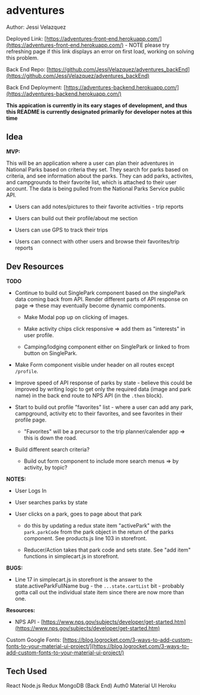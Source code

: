 # adventures

Author: Jessi Velazquez

Deployed Link: [https://adventures-front-end.herokuapp.com/](https://adventures-front-end.herokuapp.com/) - NOTE please try refreshing page if this link displays an error on first load, working on solving this problem.

Back End Repo: [https://github.com/JessiVelazquez/adventures_backEnd](https://github.com/JessiVelazquez/adventures_backEnd)

Back End Deployment: [https://adventures-backend.herokuapp.com/](https://adventures-backend.herokuapp.com/)

**This appication is currently in its eary stages of development, and thus this README is currently designated primarily for developer notes at this time**

## Idea

**MVP:**

This will be an application where a user can plan their adventures in National Parks based on criteria they set. They search for parks based on criteria, and see information about the parks. They can add parks, activites, and campgrounds to their favorite list, which is attached to their user account. The data is being pulled from the National Parks Service public API.

- Users can add notes/pictures to their favorite activities - trip reports

- Users can build out their profile/about me section

- Users can use GPS to track their trips

- Users can connect with other users and browse their favorites/trip reports


## Dev Resources

**TODO**

- Continue to build out SinglePark component based on the singlePark data coming back from API. Render different parts of API response on page => these may eventually become dynamic components.

  - Make Modal pop up on clicking of images.

  - Make activity chips click responsive => add them as "interests" in user profile.

  - Camping/lodging component either on SinglePark or linked to from button on SinglePark.

- Make Form component visible under header on all routes except ```/profile```.

- Improve speed of API response of parks by state - believe this could be improved by writing logic to get only the required data (image and park name) in the back end route to NPS API (in the ```.then``` block).

- Start to build out profile "favorites" list - where a user can add any park, campground, activity etc to their favorites, and see favorites in their profile page.

  - "Favorites" will be a precursor to the trip planner/calender app => this is down the road.

- Build different search criteria?

  - Build out form component to include more search menus => by activity, by topic?

**NOTES:**

- User Logs In

- User searches parks by state

- User clicks on a park, goes to page about that park

  - do this by updating a redux state item "activePark" with the ```park.parkCode``` from the park object in the return of the parks component. See products.js line 103 in storefront.

  - Reducer/Action takes that park code and sets state. See "add item" functions in simplecart.js in storefront.

**BUGS:**

- Line 17 in simplecart.js in storefront is the answer to the state.activeParkFullName bug - the ```...state.cartList``` bit - probably gotta call out the individual state item since there are now more than one.

**Resources:**

- NPS API - [https://www.nps.gov/subjects/developer/get-started.htm](https://www.nps.gov/subjects/developer/get-started.htm)

Custom Google Fonts: [https://blog.logrocket.com/3-ways-to-add-custom-fonts-to-your-material-ui-project/](https://blog.logrocket.com/3-ways-to-add-custom-fonts-to-your-material-ui-project/)

## Tech Used

React
Node.js
Redux
MongoDB (Back End)
Auth0
Material UI
Heroku
